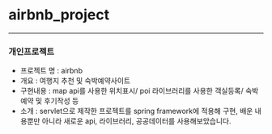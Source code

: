 # airbnb_project
------------
### 개인프로젝트
- 프로젝트 명 : airbnb
- 개요 : 여행지 추천 및 숙박예약사이트
- 구현내용 : map api를 사용한 위치표시/
	poi 라이브러리를 사용한 객실등록/ 
	숙박 예약 및 후기작성 등
- 소개 : servlet으로 제작한 프로젝트를
	spring framework에 적용해 구현,
	배운 내용뿐만 아니라 새로운 api,
	라이브러리, 공공데이터를 사용해보았습니다. 
